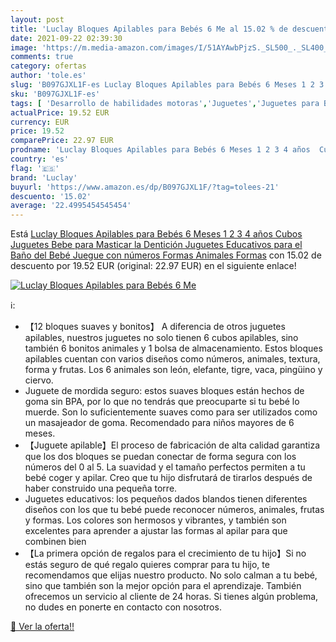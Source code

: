 ```yaml
---
layout: post
title: 'Luclay Bloques Apilables para Bebés 6 Me al 15.02 % de descuento'
date: 2021-09-22 02:39:30
image: 'https://m.media-amazon.com/images/I/51AYAwbPjzS._SL500_._SL400_.jpg'
comments: true
category: ofertas
author: 'tole.es'
slug: 'B097GJXL1F-es Luclay Bloques Apilables para Bebés 6 Meses 1 2 3 4 años...'
sku: 'B097GJXL1F-es'
tags: [ 'Desarrollo de habilidades motoras','Juguetes','Juguetes para Bebés y primera infancia','Juguetes para apilar y encajar','Juguetes y juegos','bebe','bebé','bebés','luclay', ]
actualPrice: 19.52 EUR
currency: EUR
price: 19.52
comparePrice: 22.97 EUR
prodname: 'Luclay Bloques Apilables para Bebés 6 Meses 1 2 3 4 años  Cubos Juguetes Bebe para Masticar la Dentición Juguetes Educativos para el Baño del Bebé Juegue con números  Formas  Animales  Formas'
country: 'es'
flag: '🇪🇸'
brand: 'Luclay'
buyurl: 'https://www.amazon.es/dp/B097GJXL1F/?tag=tolees-21'
descuento: '15.02'
average: '22.4995454545454'
---
```


Está [Luclay Bloques Apilables para Bebés 6 Meses 1 2 3 4 años  Cubos Juguetes Bebe para Masticar la Dentición Juguetes Educativos para el Baño del Bebé Juegue con números  Formas  Animales  Formas](https://www.amazon.es/dp/B097GJXL1F/?tag=tolees-21) con 15.02 de descuento por 19.52 EUR (original: 22.97 EUR) en el siguiente enlace!

[![Luclay Bloques Apilables para Bebés 6 Me](https://m.media-amazon.com/images/I/51AYAwbPjzS._SL500_._SL400_.jpg)](https://www.amazon.es/dp/B097GJXL1F/?tag=tolees-21)

ℹ️:

- 【12 bloques suaves y bonitos】 A diferencia de otros juguetes apilables, nuestros juguetes no solo tienen 6 cubos apilables, sino también 6 bonitos animales y 1 bolsa de almacenamiento. Estos bloques apilables cuentan con varios diseños como números, animales, textura, forma y frutas. Los 6 animales son león, elefante, tigre, vaca, pingüino y ciervo.
- Juguete de mordida seguro: estos suaves bloques están hechos de goma sin BPA, por lo que no tendrás que preocuparte si tu bebé lo muerde. Son lo suficientemente suaves como para ser utilizados como un masajeador de goma. Recomendado para niños mayores de 6 meses.
- 【Juguete apilable】El proceso de fabricación de alta calidad garantiza que los dos bloques se puedan conectar de forma segura con los números del 0 al 5. La suavidad y el tamaño perfectos permiten a tu bebé coger y apilar. Creo que tu hijo disfrutará de tirarlos después de haber construido una pequeña torre.
- Juguetes educativos: los pequeños dados blandos tienen diferentes diseños con los que tu bebé puede reconocer números, animales, frutas y formas. Los colores son hermosos y vibrantes, y también son excelentes para aprender a ajustar las formas al apilar para que combinen bien
- 【La primera opción de regalos para el crecimiento de tu hijo】Si no estás seguro de qué regalo quieres comprar para tu hijo, te recomendamos que elijas nuestro producto. No solo calman a tu bebé, sino que también son la mejor opción para el aprendizaje. También ofrecemos un servicio al cliente de 24 horas. Si tienes algún problema, no dudes en ponerte en contacto con nosotros.

[🛒 Ver la oferta!!](https://www.amazon.es/dp/B097GJXL1F/?tag=tolees-21)
